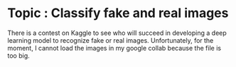 # Topic : Classify fake and real images

There is a contest on Kaggle to see who will succeed in developing a deep learning model to recognize fake or real images. Unfortunately, for the moment, I cannot load the images in my google collab because the file is too big.
